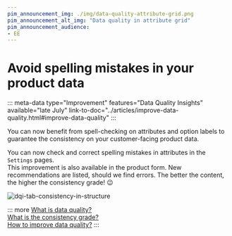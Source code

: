 ```yaml
---
pim_announcement_img: ./img/data-quality-attribute-grid.png
pim_announcement_alt_img: "Data quality in attribute grid"
pim_announcement_audience:
- EE
---
```


# Avoid spelling mistakes in your product data
::: meta-data type="Improvement" features="Data Quality Insights" available="late July" link-to-doc="../articles/improve-data-quality.html#improve-data-quality"
:::

You can now benefit from spell-checking on attributes and option labels to guarantee the consistency on your customer-facing product data.

You can now check and correct spelling mistakes in attributes in the `Settings` pages.  
This improvement is also available in the product form. New recommendations are listed, should we find errors. The better the content, the higher the consistency grade! :wink:


![dqi-tab-consistency-in-structure](../img/data-quality-spelling-option.png)

::: more
[What is data quality?](../articles/understand-data-quality.html)  
[What is the consistency grade?](../articles/understand-data-quality.html#how-is-consistency-calculated)   
[How to improve data quality?](../articles/improve-data-quality.html)
:::
